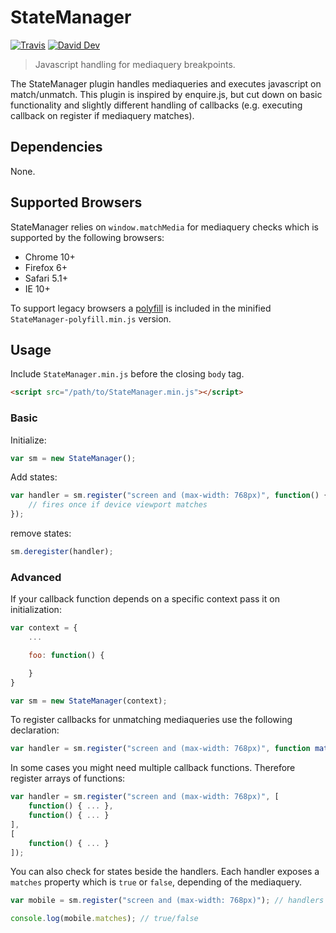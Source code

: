 # StateManager

[![Travis](https://img.shields.io/travis/lgraubner/state-manager.svg)](https://travis-ci.org/lgraubner/state-manager) [![David Dev](https://img.shields.io/david/dev/lgraubner/state-manager.svg)](https://david-dm.org/lgraubner/state-manager#info=devDependencies)

> Javascript handling for mediaquery breakpoints.

The StateManager plugin handles mediaqueries and executes javascript on match/unmatch. This plugin is inspired by enquire.js, but cut down on basic functionality and slightly different handling of callbacks (e.g. executing callback on register if mediaquery matches).

## Dependencies

None.

## Supported Browsers

StateManager relies on `window.matchMedia` for mediaquery checks which is supported by the following browsers:

* Chrome 10+
* Firefox 6+
* Safari 5.1+
* IE 10+

To support legacy browsers a [polyfill](https://github.com/paulirish/matchMedia.js) is included in the minified `StateManager-polyfill.min.js` version.

## Usage

Include `StateManager.min.js` before the closing `body` tag.

```HTML
<script src="/path/to/StateManager.min.js"></script>
```

### Basic

Initialize:

```JavaScript
var sm = new StateManager();
```

Add states:

```JavaScript
var handler = sm.register("screen and (max-width: 768px)", function() {
    // fires once if device viewport matches
});
```

remove states:

```JavaScript
sm.deregister(handler);
```

### Advanced

If your callback function depends on a specific context pass it on initialization:

```JavaScript
var context = {
    ...

    foo: function() {

    }
}

var sm = new StateManager(context);
```

To register callbacks for unmatching mediaqueries use the following declaration:

```JavaScript
var handler = sm.register("screen and (max-width: 768px)", function matchHandler() { ... }, function unmatchHandler() { ... });
```

In some cases you might need multiple callback functions. Therefore register arrays of functions:

```JavaScript
var handler = sm.register("screen and (max-width: 768px)", [
    function() { ... },
    function() { ... }
],
[
    function() { ... }
]);
```

You can also check for states beside the handlers. Each handler exposes a `matches` property which is `true` or `false`, depending of the mediaquery.

```JavaScript
var mobile = sm.register("screen and (max-width: 768px)"); // handlers are optional

console.log(mobile.matches); // true/false
```
